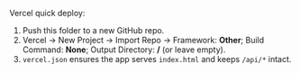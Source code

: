 
Vercel quick deploy:
1) Push this folder to a new GitHub repo.
2) Vercel → New Project → Import Repo → Framework: **Other**; Build Command: **None**; Output Directory: **/** (or leave empty).
3) `vercel.json` ensures the app serves `index.html` and keeps `/api/*` intact.
